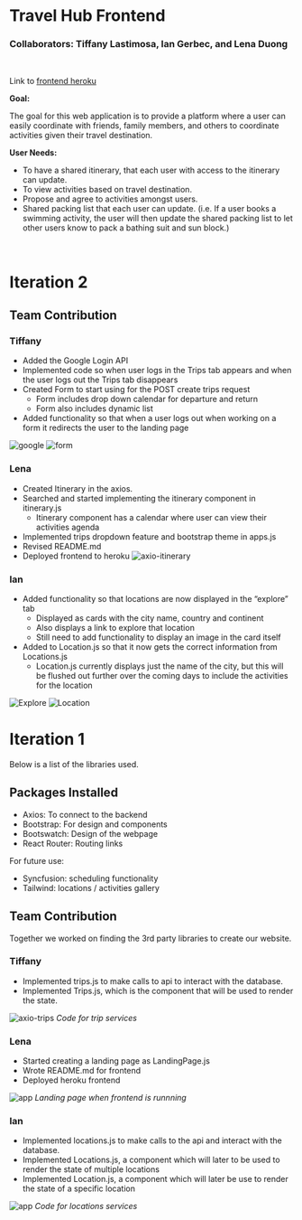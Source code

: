 # Travel Hub Frontend
### <b>Collaborators: Tiffany Lastimosa, Ian Gerbec, and Lena Duong</b>
<br>

Link to [frontend heroku](https://travelhub-frontend-emerald.herokuapp.com/)

**Goal:** 

The goal for this web application is to provide a platform where a user can easily coordinate with friends, family members, and others to coordinate activities given their travel destination.

**User Needs:** 

- To have a shared itinerary, that each user with access to the itinerary can update.
- To view activities based on travel destination.
- Propose and agree to activities amongst users.
- Shared packing list that each user can update. (i.e. If a user books a swimming activity, the user will then update the shared packing list to let other users know to pack a bathing suit and sun block.)
</br>

# Iteration 2

## Team Contribution

### Tiffany

- Added the Google Login API
- Implemented code so when user logs in the Trips tab appears and when the user logs out the Trips tab disappears
- Created Form to start using for the POST create trips request
    - Form includes drop down calendar for departure and return
    - Form also includes dynamic list
- Added functionality so that when a user logs out when working on a form it redirects the user to the landing page

![google](./src/screenshots/Iteration2/TL-Google-Login-API.jpg)
![form](./src/screenshots/Iteration2/TL-Trips-Form.jpg)

### Lena
- Created Itinerary in the axios.
- Searched and started implementing the itinerary component in itinerary.js
    - Itinerary component has a calendar where user can view their activities agenda
- Implemented trips dropdown feature and bootstrap theme in apps.js
- Revised README.md
- Deployed frontend to heroku
![axio-itinerary](./src/screenshots/Iteration2/LD-axios-itinerary.png "axios itinerary")

### Ian

- Added functionality so that locations are now displayed in the “explore” tab
    - Displayed as cards with the city name, country and continent
    - Also displays a link to explore that location
    - Still need to add functionality to display an image in the card itself
- Added to Location.js so that it now gets the correct information from Locations.js
    - Location.js currently displays just the name of the city, but this will be flushed out further over the coming days to include the activities for the location

![Explore](https://github.ccs.neu.edu/NEU-CS5610-SU22/team-emerald-frontend-travel-hub/blob/main/src/screenshots/Iteration2/IG-Explore-Page.jpg?raw=true)
![Location](https://github.ccs.neu.edu/NEU-CS5610-SU22/team-emerald-frontend-travel-hub/blob/main/src/screenshots/Iteration2/IG-Location-Page.jpg?raw=true)

# Iteration 1

Below is a list of the libraries used. 

## Packages Installed
- Axios: To connect to the backend
- Bootstrap: For design and components
- Bootswatch: Design of the webpage
- React Router: Routing links

For future use:
- Syncfusion: scheduling functionality 
- Tailwind: locations / activities gallery

## Team Contribution

Together we worked on finding the 3rd party libraries to create our website.

### Tiffany
- Implemented trips.js to make calls to api to interact with the database.
- Implemented Trips.js, which is the component that will be used to render the state.

![axio-trips](./src/screenshots/Iteration1/TL-axios-trips.jpg "axios trips")
*Code for trip services*

### Lena 
- Started creating a landing page as LandingPage.js
- Wrote README.md for frontend
- Deployed heroku frontend

![app](./src/screenshots/Iteration1/landing-page.png "axios trips")
*Landing page when frontend is runnning*

### Ian
- Implemented locations.js to make calls to the api and interact with the database.
- Implemented Locations.js, a component which will later to be used to render the state of multiple locations
- Implemented Location.js, a component which will later be use to render the state of a specific location

![app](./src/screenshots/Iteration1/IG-axios-locations.png "axios locations")
*Code for locations services*
